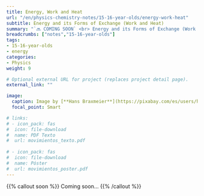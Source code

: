 ```yaml
---
title: Energy, Work and Heat
url: "/en/physics-chemistry-notes/15-16-year-olds/energy-work-heat"
subtitle: Energy and its Forms of Exchange (Work and Heat)
summary: "`🔜 COMING SOON` <br> Energy and its Forms of Exchange (Work and Heat)."
breadcrumbs: ["notes","15-16-year-olds"]
tags:
- 15-16-year-olds
- energy
categories:
- Physics
weight: 9

# Optional external URL for project (replaces project detail page).
external_link: ""

image:
  caption: Image by [**Hans Braxmeier**](https://pixabay.com/es/users/hans-2/) on [Pixabay](https://pixabay.com/es/)
  focal_point: Smart

# links:
# - icon_pack: fas
#  icon: file-download
#  name: PDF Texto
#  url: movimientos_texto.pdf
  
# - icon_pack: fas
#  icon: file-download
#  name: Póster
#  url: movimientos_poster.pdf
---
```


{{% callout soon %}}
Coming soon...
{{% /callout %}}
